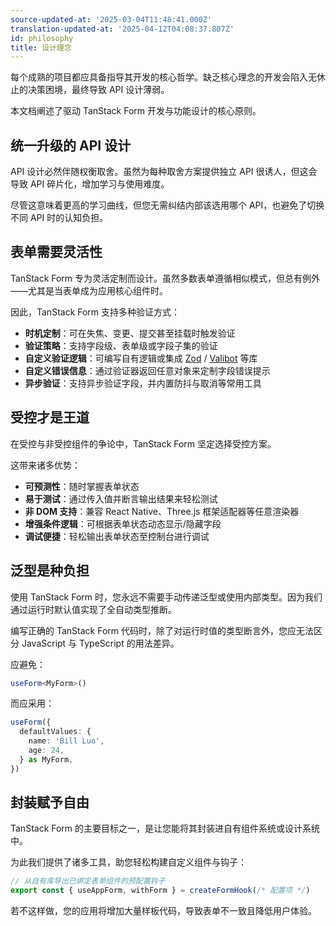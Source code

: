 ```yaml
---
source-updated-at: '2025-03-04T11:48:41.000Z'
translation-updated-at: '2025-04-12T04:08:37.807Z'
id: philosophy
title: 设计理念
---
```


每个成熟的项目都应具备指导其开发的核心哲学。缺乏核心理念的开发会陷入无休止的决策困境，最终导致 API 设计薄弱。

本文档阐述了驱动 TanStack Form 开发与功能设计的核心原则。

## 统一升级的 API 设计

API 设计必然伴随权衡取舍。虽然为每种取舍方案提供独立 API 很诱人，但这会导致 API 碎片化，增加学习与使用难度。

尽管这意味着更高的学习曲线，但您无需纠结内部该选用哪个 API，也避免了切换不同 API 时的认知负担。

## 表单需要灵活性

TanStack Form 专为灵活定制而设计。虽然多数表单遵循相似模式，但总有例外——尤其是当表单成为应用核心组件时。

因此，TanStack Form 支持多种验证方式：

- **时机定制**：可在失焦、变更、提交甚至挂载时触发验证
- **验证策略**：支持字段级、表单级或字段子集的验证
- **自定义验证逻辑**：可编写自有逻辑或集成 [Zod](https://zod.dev/) / [Valibot](https://valibot.dev/) 等库
- **自定义错误信息**：通过验证器返回任意对象来定制字段错误提示
- **异步验证**：支持异步验证字段，并内置防抖与取消等常用工具

## 受控才是王道

在受控与非受控组件的争论中，TanStack Form 坚定选择受控方案。

这带来诸多优势：

- **可预测性**：随时掌握表单状态
- **易于测试**：通过传入值并断言输出结果来轻松测试
- **非 DOM 支持**：兼容 React Native、Three.js 框架适配器等任意渲染器
- **增强条件逻辑**：可根据表单状态动态显示/隐藏字段
- **调试便捷**：轻松输出表单状态至控制台进行调试

## 泛型是种负担

使用 TanStack Form 时，您永远不需要手动传递泛型或使用内部类型。因为我们通过运行时默认值实现了全自动类型推断。

编写正确的 TanStack Form 代码时，除了对运行时值的类型断言外，您应无法区分 JavaScript 与 TypeScript 的用法差异。

应避免：

```typescript
useForm<MyForm>()
```

而应采用：

```typescript
useForm({
  defaultValues: {
    name: 'Bill Luo',
    age: 24,
  } as MyForm,
})
```

## 封装赋予自由

TanStack Form 的主要目标之一，是让您能将其封装进自有组件系统或设计系统中。

为此我们提供了诸多工具，助您轻松构建自定义组件与钩子：

```typescript
// 从自有库导出已绑定表单组件的预配置钩子
export const { useAppForm, withForm } = createFormHook(/* 配置项 */)
```

若不这样做，您的应用将增加大量样板代码，导致表单不一致且降低用户体验。
